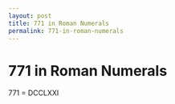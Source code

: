 ```yaml
---
layout: post
title: 771 in Roman Numerals
permalink: 771-in-roman-numerals
---
```


# 771 in Roman Numerals

771 = DCCLXXI
